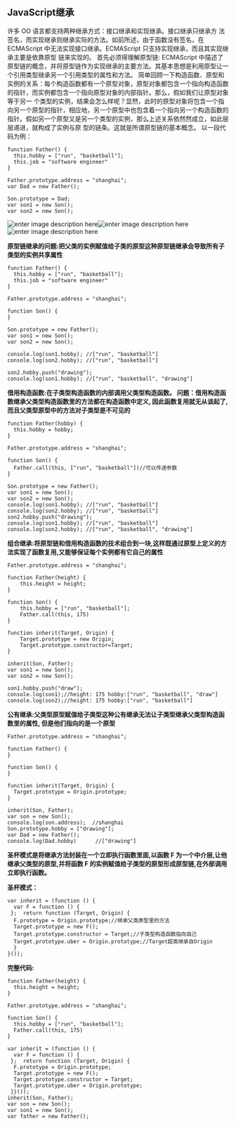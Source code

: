 ## JavaScript继承
 许多 OO 语言都支持两种继承方式：接口继承和实现继承。接口继承只继承方 法签名，而实现继承则继承实际的方法。如前所述，由于函数没有签名，在 ECMAScript 中无法实现接口继承。ECMAScript 只支持实现继承，而且其实现继承主要是依靠原型 链来实现的。
首先必须得理解原型链: ECMAScript 中描述了原型链的概念，并将原型链作为实现继承的主要方法。其基本思想是利用原型让一个引用类型继承另一个引用类型的属性和方法。
简单回顾一下构造函数、原型和实例的关系：每个构造函数都有一个原型对象，原型对象都包含一个指向构造函数的指针，而实例都包含一个指向原型对象的内部指针。那么，假如我们让原型对象等于另一 个类型的实例，结果会怎么样呢？显然，此时的原型对象将包含一个指向另一个原型的指针，相应地，另一个原型中也包含着一个指向另一个构造函数的指针。假如另一个原型又是另一个类型的实例，那么上述关系依然然成立，如此层层递进，就构成了实例与原 型的链条。这就是所谓原型链的基本概念。
以一段代码为例：

    function Father() {  
      this.hobby = ["run", "basketball"];  
      this.job = "software engineer"  
    }  
      
    Father.prototype.address = "shanghai";  
    var Dad = new Father();   
      
    Son.prototype = Dad;  
    var son1 = new Son();  
    var son2 = new Son();
![enter image description here](https://github.com/kawaii7/JavaScript/blob/master/image/%E5%8E%9F%E5%9E%8B%E9%93%BE1.png)![enter image description here](https://github.com/kawaii7/JavaScript/blob/master/image/%E5%8E%9F%E5%9E%8B%E9%93%BE2.png)![enter image description here](https://github.com/kawaii7/JavaScript/blob/master/image/%E5%8E%9F%E5%9E%8B%E9%93%BE.jpg)

**原型链继承的问题:把父类的实例赋值给子类的原型这种原型链继承会导致所有子类型的实例共享属性**

    function Father() {  
      this.hobby = ["run", "basketball"];  
      this.job = "software engineer"  
    }  
      
    Father.prototype.address = "shanghai";  
      
    function Son() {  
    }  
      
    Son.prototype = new Father();  
    var son1 = new Son();  
    var son2 = new Son();  
      
    console.log(son1.hobby); //["run", "basketball"]  
    console.log(son2.hobby); //["run", "basketball"]  
      
    son2.hobby.push("drawing");  
    console.log(son1.hobby); //["run", "basketball", "drawing"]
**借用构造函数:在子类型构造函数的内部调用父类型构造函数。
问题：借用构造函数继承父类型构造函数里的方法都在构造函数中定义, 因此函数复用就无从谈起了,而且父类型原型中的方法对子类型是不可见的**

    function Father(hobby) {  
      this.hobby = hobby;  
    }  
      
    Father.prototype.address = "shanghai";  
      
    function Son() {  
      Father.call(this, ["run", "basketball"])//可以传递参数  
    }  
      
    Son.prototype = new Father();  
    var son1 = new Son();  
    var son2 = new Son();  
    console.log(son1.hobby); //["run", "basketball"]  
    console.log(son2.hobby); //["run", "basketball"]  
    son2.hobby.push("drawing");  
    console.log(son1.hobby); //["run", "basketball"]  
    console.log(son2.hobby); //["run", "basketball", "drawing"]
    
   **组合继承:将原型链和借用构造函数的技术组合到一块,这样既通过原型上定义的方法实现了函数复用,又能够保证每个实例都有它自己的属性**

    Father.prototype.address = "shanghai";

    function Father(height) {
        this.height = height;
    }

    function Son() {
        this.hobby = ["run", "basketball"];
        Father.call(this, 175)
    }

    function inherit(Target, Origin) {
        Target.prototype = new Origin;
        Target.prototype.constructor=Target;
    }

    inherit(Son, Father);
    var son1 = new Son();
    var son2 = new Son();

    son1.hobby.push("draw");
    console.log(son1);//height: 175 hobby:["run", "basketball", "draw"]
    console.log(son2);//height: 175 hobby:["run", "basketball"]

**公有继承:父类型原型赋值给子类型这种公有继承无法让子类型继承父类型构造函数里的属性, 但是他们指向的是一个原型**

    Father.prototype.address = "shanghai";  
      
    function Father() {  
    }  
      
    function Son() {  
    }  
      
    function inherit(Target, Origin) {  
      Target.prototype = Origin.prototype;  
    }  
      
    inherit(Son, Father);
    var son = new Son();
    console.log(son.address);  //shanghai
    Son.prototype.hobby = ["drawing"];
    var Dad = new Father();
    console.log(Dad.hobby)      //["drawing"]
    


**圣杯模式是将继承方法封装在一个立即执行函数里面,以函数 F 为一个中介层,让他继承父类型的原型,并将函数 F 的实例赋值给子类型的原型形成原型链,在外部调用立即执行函数。**

**圣杯模式：**

    var inherit = (function () {  
      var F = function () {  
     };  return function (Target, Origin) {  
      F.prototype = Origin.prototype;//继承父类原型里的方法  
      Target.prototype = new F();  
      Target.prototype.constructor = Target;//子类型构造函数指向自己  
      Target.prototype.uber = Origin.prototype;//Target超类继承自Origin  
      }  
    }());

**完整代码:**

    function Father(height) {  
      this.height = height;  
    }  
      
    Father.prototype.address = "shanghai";  
      
    function Son() {  
      this.hobby = ["run", "basketball"];  
      Father.call(this, 175)  
    }  
      
    var inherit = (function () {  
      var F = function () {  
     };  return function (Target, Origin) {  
      F.prototype = Origin.prototype;  
      Target.prototype = new F();  
      Target.prototype.constructor = Target;  
      Target.prototype.uber = Origin.prototype;  
     }}());  
    inherit(Son, Father);  
    var son = new Son();  
    var son1 = new Son();  
    var father = new Father();
